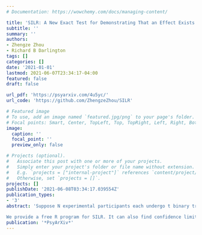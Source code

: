 ```yaml
---
# Documentation: https://wowchemy.com/docs/managing-content/

title: 'SILR: A New Exact Test for Demonstrating That an Effect Exists in Binary Trials'
subtitle: ''
summary: ''
authors:
- Zhengze Zhou
- Richard B Darlington
tags: []
categories: []
date: '2021-01-01'
lastmod: 2021-06-07T23:34:17-04:00
featured: false
draft: false

url_pdf: 'https://psyarxiv.com/4u5yc/'
url_code: 'https://github.com/ZhengzeZhou/SILR'

# Featured image
# To use, add an image named `featured.jpg/png` to your page's folder.
# Focal points: Smart, Center, TopLeft, Top, TopRight, Left, Right, BottomLeft, Bottom, BottomRight.
image:
  caption: ''
  focal_point: ''
  preview_only: false

# Projects (optional).
#   Associate this post with one or more of your projects.
#   Simply enter your project's folder or file name without extension.
#   E.g. `projects = ["internal-project"]` references `content/project/deep-learning/index.md`.
#   Otherwise, set `projects = []`.
projects: []
publishDate: '2021-06-08T03:34:17.039554Z'
publication_types:
- '3'
abstract: 'Suppose N experimental participants each undergo t binary trials, and you want to show that at least some of the participants have higher success rates than would be expected if the true success rate for all participants on all trials were the same known value pnull. Under broad circumstances, a new test called SILR has substantially higher power than six other tests that might be used for this purpose. In one example, SILR yielded a significance level of 0.0032 while the other six tests all yielded values above 0.05. In one power analysis, SILR’s power exceeded that of the standard binomial test, applied to the results of all trials for all participants, even when the sample size for SILR was less than 30% that for the binomial.  

We provide a free R program for SILR. It can also find confidence limits on the number of experimental participants whose true hit rate exceeds the null value, and on the highest and lowest true hit rates of any participants. SILR does not show conclusively that any particular participant’s true hit rate differs significantly from the null rate. If such tests are desired, that can be done with Bonferroni-corrected binomial tests on individual participants. But SILR often has much higher power than these tests.'
publication: '*PsyArXiv*'
---
```

